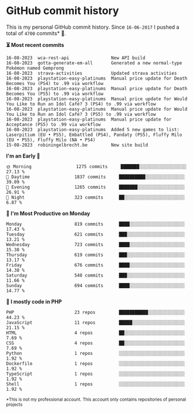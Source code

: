 # GitHub commit history
This is my personal GitHub commit history. Since <!--START_SECTION:first-commit-date-->`16-06-2017`<!--END_SECTION:first-commit-date--> I pushed a total of <!--START_SECTION:total-commit-count-->`4700`<!--END_SECTION:total-commit-count--> commits* 🎉.

<!--START_SECTION:most-recent-commits-->
**⏳ Most recent commits**
                                        
```text
16-08-2023  wca-rest-api                New API build
16-08-2023  gotta-generate-em-all       Generated a new normal-type Pokémon named Gemprong
16-08-2023  strava-activities           Updated strava activities
16-08-2023  playstation-easy-platinums  Manual price update for Death Becomes You (PS4) to .99 via workflow
16-08-2023  playstation-easy-platinums  Manual price update for Death Becomes You (PS5) to .99 via workflow
16-08-2023  playstation-easy-platinums  Manual price update for Would You Like to Run an Idol Café? 3 (PS4) to .99 via workflow
16-08-2023  playstation-easy-platinums  Manual price update for Would You Like to Run an Idol Café? 3 (PS5) to .99 via workflow
16-08-2023  playstation-easy-platinums  Manual price update for Acceptance (PS5) to .99 via workflow
16-08-2023  playstation-easy-platinums  Added 5 new games to list: Laserpitium (EU • PS5), Embattled (PS4), Pandaty (PS5), Fluffy Milo (EU • PS5), Fluffy Milo (NA • PS4)
15-08-2023  robiningelbrecht.be         New site build
```
<!--END_SECTION:most-recent-commits-->  

<!--START_SECTION:commits-per-day-time-->
**I&#039;m an Early 🐤**

```text
🌞 Morning                 1275 commits     ███████░░░░░░░░░░░░░░░░░░   27.13 %
🌆 Daytime                 1837 commits     ██████████░░░░░░░░░░░░░░░   39.09 %
🌃 Evening                 1265 commits     ███████░░░░░░░░░░░░░░░░░░   26.91 %
🌙 Night                   323 commits      ██░░░░░░░░░░░░░░░░░░░░░░░   6.87 %
```
<!--END_SECTION:commits-per-day-time-->  

<!--START_SECTION:commits-per-weekday-->
**📅 I&#039;m Most Productive on Monday**

```text
Monday                    819 commits      ████░░░░░░░░░░░░░░░░░░░░░   17.43 %
Tuesday                   621 commits      ███░░░░░░░░░░░░░░░░░░░░░░   13.21 %
Wednesday                 723 commits      ████░░░░░░░░░░░░░░░░░░░░░   15.38 %
Thursday                  619 commits      ███░░░░░░░░░░░░░░░░░░░░░░   13.17 %
Friday                    676 commits      ████░░░░░░░░░░░░░░░░░░░░░   14.38 %
Saturday                  548 commits      ███░░░░░░░░░░░░░░░░░░░░░░   11.66 %
Sunday                    694 commits      ████░░░░░░░░░░░░░░░░░░░░░   14.77 %
```
<!--END_SECTION:commits-per-weekday-->  

<!--START_SECTION:repos-per-language-->
**💬 I mostly code in PHP**

```text
PHP                       23 repos         ███████████░░░░░░░░░░░░░░   44.23 %
JavaScript                11 repos         █████░░░░░░░░░░░░░░░░░░░░   21.15 %
HTML                      4 repos          ██░░░░░░░░░░░░░░░░░░░░░░░   7.69 %
CSS                       4 repos          ██░░░░░░░░░░░░░░░░░░░░░░░   7.69 %
Python                    1 repos          ░░░░░░░░░░░░░░░░░░░░░░░░░   1.92 %
Dockerfile                1 repos          ░░░░░░░░░░░░░░░░░░░░░░░░░   1.92 %
TypeScript                1 repos          ░░░░░░░░░░░░░░░░░░░░░░░░░   1.92 %
Shell                     1 repos          ░░░░░░░░░░░░░░░░░░░░░░░░░   1.92 %
```
<!--END_SECTION:repos-per-language-->  

<sub>*This is not my professional account. This account only contains repositories of personal projects</sub>
